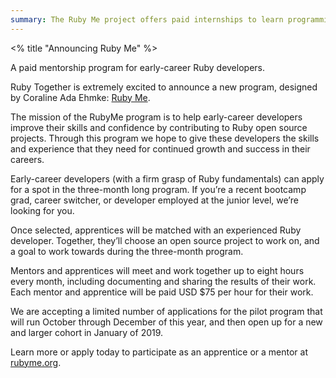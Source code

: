 ```yaml
---
summary: The Ruby Me project offers paid internships to learn programming and collaboration skills while contributin to open source software.
---
```

<% title "Announcing Ruby Me" %>

A paid mentorship program for early-career Ruby developers.

Ruby Together is extremely excited to announce a new program, designed by Coraline Ada Ehmke: [Ruby Me](https://rubyme.org).

The mission of the RubyMe program is to help early-career developers improve their skills and confidence by contributing to Ruby open source projects. Through this program we hope to give these developers the skills and experience that they need for continued growth and success in their careers.

Early-career developers (with a firm grasp of Ruby fundamentals) can apply for a spot in the three-month long program. If you’re a recent bootcamp grad, career switcher, or developer employed at the junior level, we’re looking for you. 

Once selected, apprentices will be matched with an experienced Ruby developer. Together, they’ll choose an open source project to work on, and a goal to work towards during the three-month program.

Mentors and apprentices will meet and work together up to eight hours every month, including documenting and sharing the results of their work. Each mentor and apprentice will be paid USD $75 per hour for their work.

We are accepting a limited number of applications for the pilot program that will run October through December of this year, and then open up for a new and larger cohort in January of 2019.

Learn more or apply today to participate as an apprentice or a mentor at [rubyme.org](https://rubyme.org).
